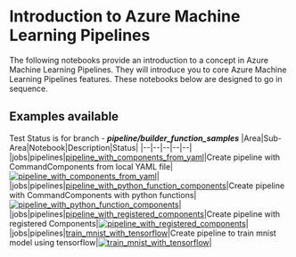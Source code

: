 # Introduction to Azure Machine Learning Pipelines

The following notebooks provide an introduction to a concept in Azure Machine Learning Pipelines. They will introduce you to core Azure Machine Learning Pipelines features. 
These notebooks below are designed to go in sequence.

## Examples available

Test Status is for branch - **_pipeline/builder_function_samples_**
|Area|Sub-Area|Notebook|Description|Status|
|--|--|--|--|--|
|jobs|pipelines|[pipeline_with_components_from_yaml](1a_pipeline_with_components_from_yaml/pipeline_with_components_from_yaml.ipynb)|Create pipeline with CommandComponents from local YAML file|[![pipeline_with_components_from_yaml](https://github.com/Azure/azureml-examples/actions/workflows/sdk-jobs-pipelines-1a_pipeline_with_components_from_yaml.yml/badge.svg?branch=pipeline/builder_function_samples)](https://github.com/Azure/azureml-examples/actions/workflows/sdk-jobs-pipelines-1a_pipeline_with_components_from_yaml.yml)|
|jobs|pipelines|[pipeline_with_python_function_components](1b_pipeline_with_python_function_components/pipeline_with_python_function_components.ipynb)|Create pipeline with CommandComponents with python functions|[![pipeline_with_python_function_components](https://github.com/Azure/azureml-examples/actions/workflows/sdk-jobs-pipelines-1b_pipeline_with_python_function_components.yml/badge.svg?branch=pipeline/builder_function_samples)](https://github.com/Azure/azureml-examples/actions/workflows/sdk-jobs-pipelines-1b_pipeline_with_python_function_components.yml)|
|jobs|pipelines|[pipeline_with_registered_components](1e_pipeline_with_registered_components/pipeline_with_registered_components.ipynb)|Create pipeline with registered Components|[![pipeline_with_registered_components](https://github.com/Azure/azureml-examples/actions/workflows/sdk-jobs-pipelines-1e_pipeline_with_registered_components.yml/badge.svg?branch=pipeline/builder_function_samples)](https://github.com/Azure/azureml-examples/actions/workflows/sdk-jobs-pipelines-1e_pipeline_with_registered_components.yml)|
|jobs|pipelines|[train_mnist_with_tensorflow](2a_train_mnist_with_tensorflow/train_mnist_with_tensorflow.ipynb)|Create pipeline to train mnist model using tensorflow|[![train_mnist_with_tensorflow](https://github.com/Azure/azureml-examples/actions/workflows/sdk-jobs-pipelines-2a_train_mnist_with_tensorflow.yml/badge.svg?branch=pipeline/builder_function_samples)](https://github.com/Azure/azureml-examples/actions/workflows/sdk-jobs-pipelines-2a_train_mnist_with_tensorflow.yml)|
